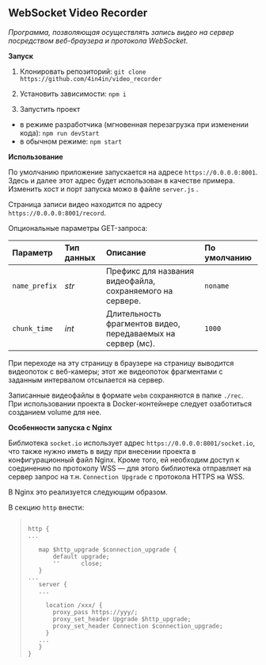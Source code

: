## WebSocket Video Recorder ##

_Программа, позволяющая осуществлять запись видео на сервер посредством веб-браузера и протокола WebSocket._


__Запуск__

1. Клонировать репозиторий:  `git clone https://github.com/4in4in/video_recorder`

2. Установить зависимости: `npm i`

3. Запустить проект 

- в режиме разработчика (мгновенная перезагрузка при изменении кода): `npm run devStart`
- в обычном режиме: `npm start`


__Использование__

По умолчанию приложение запускается на адресе `https://0.0.0.0:8001`. Здесь и далее этот адрес будет использован в качестве примера. Изменить хост и порт запуска можо в файле `server.js` .

Страница записи видео находится по адресу `https://0.0.0.0:8001/record`.

Опциональные параметры GET-запроса:

| Параметр      | Тип данных  | Описание                                                    | По умолчанию
|:---           |:---         |:---                                                         |:---
| `name_prefix` | _str_       | Префикс для названия видеофайла, сохраняемого на сервере.   | `noname`
| `chunk_time`  | _int_       | Длительность фрагментов видео, передаваемых на сервер (мс). | `1000`

При переходе на эту страницу в браузере на страницу выводится видеопоток с веб-камеры; этот же видеопоток фрагментами с заданным интервалом отсылается на сервер.

Записанные видеофайлы в формате `webm` сохраняются в папке `./rec`. При использовании проекта в Docker-контейнере следует озаботиться созданием volume для нее. 

__Особенности запуска с Nginx__

Библиотека `socket.io` использует адрес `https://0.0.0.0:8001/socket.io`, что также нужно иметь в виду при внесении проекта в конфигурационный файл Nginx. Кроме того, ей необходим доступ к соединению по протоколу WSS — для этого библиотека отправляет на сервер запрос на т.н. `Connection Upgrade` с протокола HTTPS на WSS.

В Nginx это реализуется следующим образом.

В секцию `http` внести:

>```...
>
>http {
>...
>
>    map $http_upgrade $connection_upgrade {
>        default upgrade;
>        ''      close;
>    }
>...
>    server {  
>    ...
>    
>      location /xxx/ {
>        proxy_pass https://yyy/;
>        proxy_set_header Upgrade $http_upgrade;
>        proxy_set_header Connection $connection_upgrade;
>      }
>    ...
>    }
>}
>```